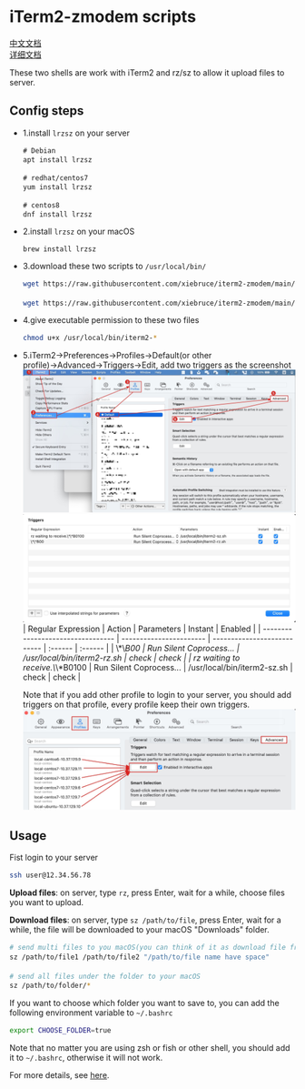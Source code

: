 # iTerm2-zmodem scripts

[中文文档](https://www.xiebruce.top/1863.html)  
[详细文档](https://www.xiebruce.top/1863.html)

These two shells are work with iTerm2 and rz/sz to allow it upload files to server.

## Config steps

- 1.install `lrzsz` on your server

  ```
  # Debian
  apt install lrzsz

  # redhat/centos7
  yum install lrzsz

  # centos8
  dnf install lrzsz
  ```

- 2.install `lrzsz` on your macOS
  ```
  brew install lrzsz
  ```
- 3.download these two scripts to `/usr/local/bin/`

  ```bash
  wget https://raw.githubusercontent.com/xiebruce/iterm2-zmodem/main/iterm2-rz.sh -O /usr/local/bin/iterm2-rz.sh

  wget https://raw.githubusercontent.com/xiebruce/iterm2-zmodem/main/iterm2-sz.sh -O /usr/local/bin/iterm2-sz.sh
  ```

- 4.give executable permission to these two files
  ```bash
  chmod u+x /usr/local/bin/iterm2-*
  ```
- 5.iTerm2→Preferences→Profiles→Default(or other profile)→Advanced→Triggers→Edit, add two triggers as the screenshot
  ![iTerm2-add-triggers1](./iTerm2-add-triggers1.jpg)
  ![iTerm2-add-triggers2](./iTerm2-add-triggers2.jpg)
  | Regular Expression | Action | Parameters | Instant | Enabled |
  | --------------------------------- | ----------------------- | --------------------------- | :------ | :------ |
  | \\*\\*B00 | Run Silent Coprocess... | /usr/local/bin/iterm2-rz.sh | check | check |
  | rz waiting to receive.\\*\\*B0100 | Run Silent Coprocess... | /usr/local/bin/iterm2-sz.sh | check | check |

  Note that if you add other profile to login to your server, you should add triggers on that profile, every profile keep their own triggers.
  ![iTerm2-add-triggers1](./iTerm2-add-triggers3.jpg)

## Usage

Fist login to your server

```bash
ssh user@12.34.56.78
```

**Upload files**: on server, type `rz`, press Enter, wait for a while, choose files you want to upload.

**Download files**: on server, type `sz /path/to/file`, press Enter, wait for a while, the file will be downloaded to your macOS "Downloads" folder.

```bash
# send multi files to you macOS(you can think of it as download file from server)
sz /path/to/file1 /path/to/file2 "/path/to/file name have space"

# send all files under the folder to your macOS
sz /path/to/folder/*
```

If you want to choose which folder you want to save to, you can add the following environment variable to `~/.bashrc`

```bash
export CHOOSE_FOLDER=true
```

Note that no matter you are using zsh or fish or other shell, you should add it to `~/.bashrc`, otherwise it will not work.

For more details, see [here](https://www.xiebruce.top/1863.html).
